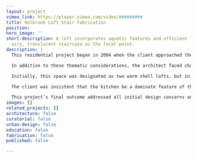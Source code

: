 ```yaml
---
layout: project
vimeo_link: https://player.vimeo.com/video/#########
title: Holbrook Loft Stair Fabrication
position: 
hero_image: ''
short-description: A loft incorporates aquatic features and efficient looks with an
  airy, translucent staircase as the focal point.
description: |
  This residential project began in 2004 when the client approached the architect with an opportunity to develop the interior architecture of his empty warm shell loft space. The building which houses the loft was originally constructed in the early 1900s and features an unfinished wood heavy timber construction. This loft serves as a part-time residence for the client, a local tech-industry professional. The intimately involved client had thematic demands that he requested the architect take into consideration when designing the space. He wanted to reflect an efficient look, evocative of his industry’s standards, and incorporate aquatic colors and features, reminiscent of his days playing for the United States Olympic water polo team.

  In addition to these thematic considerations, the architect faced challenges posed by integrating the raw, existing structure with the new architecture. The unfinished timbers were integrated into the modernist design, creating a distinguished mix of the old and the new.

  Initially, this space was designated as two warm shell lofts, but in order to locate enough space to satisfy all of the client’s residential needs, the two lofts were combined to form one loft. Because of this new arrangement, the architect was faced with how best to solve the design challenge posed by the fabrication of a new staircase. The client encouraged the architect to produce a staircase that would be the focal point of the entry lobby, and one that would generate conversation and attention. An innovative suspended staircase design was selected, which appears to float and features transparent glass treads. This design keeps the open appeal of the entry and required no bearing walls, but instead employed a system of steel tube ballasts, railings, and lateral bracings The airy, translucent result was an additional nod to the client’s passion for the aquatic. The final space features three bedrooms, including a master bedroom on the second level, with the kitchen and open entertainment room located on the main level.

  The client was insistent that the kitchen be a dominate feature of the loft because of the role it would play in entertaining clients and friends. This space features walnut cabinets, white oak flooring, stainless steel appliances and an 18x4 foot prep island. The kitchen opens into large open room, which can be utilized by the client in a number of ways. The new space design relies heavily on natural lighting sources, borrowing light from one room to another. The architect also took into consideration the client’s desire to be able to view the city’s performing arts center from as many vantage points as possible when arranging the space’s room enclosures. The bathroom features a ceramic alcove bathtub, a steam shower, and sliding panels that open up to the exterior porch, allowing natural ventilation and ambient light to illuminate the bathroom.

  This project’s final outcome addressed all initial design concerns and left the client satisfied with the new interior. The cooperative relationship forged between the client and architect helped to create an inviting and original living space.
images: []
related_projects: []
architecture: false
curatorial: false
urban-design: false
education: false
fabrication: false
published: false

---
```

